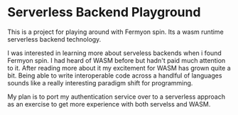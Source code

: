 # Serverless Backend Playground

This is a project for playing around with Fermyon spin. Its a wasm runtime serverless backend technology. 

I was interested in learning more about serveless backends when i found Fermyon spin. I had heard of WASM before but hadn't paid much attention to it. After reading more about it my excitement for WASM has grown quite a bit. Being able to write interoperable code across a handlful of languages sounds like a really interesting paradigm shift for programming. 

My plan is to port my authentication service over to a serverless approach as an exercise to get more experience with both servelss and WASM.
